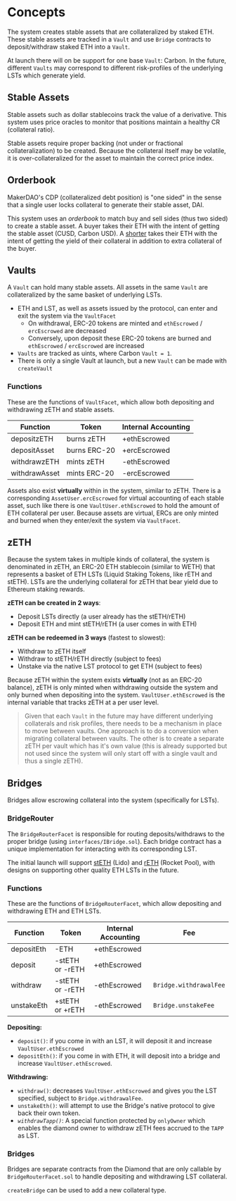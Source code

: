 # Concepts

The system creates stable assets that are collateralized by staked ETH. These stable assets are tracked in a `Vault` and use `Bridge` contracts to deposit/withdraw staked ETH into a `Vault`.

At launch there will on be support for one base `Vault`: Carbon. In the future, different `Vaults` may correspond to different risk-profiles of the underlying LSTs which generate yield.

## Stable Assets

Stable assets such as dollar stablecoins track the value of a derivative. This system uses price oracles to monitor that positions maintain a healthy CR (collateral ratio).

Stable assets require proper backing (not under or fractional collateralization) to be created. Because the collateral itself may be volatile, it is over-collateralized for the asset to maintain the correct price index.

## Orderbook

MakerDAO's CDP (collateralized debt position) is "one sided" in the sense that a single user locks collateral to generate their stable asset, DAI.

This system uses an _orderbook_ to match buy and sell sides (thus two sided) to create a stable asset. A buyer takes their ETH with the intent of getting the stable asset (CUSD, Carbon USD). A [shorter](../overview/glossary#shorter) takes their ETH with the intent of getting the yield of their collateral in addition to extra collateral of the buyer.

## Vaults

A `Vault` can hold many stable assets. All assets in the same `Vault` are collateralized by the same basket of underlying LSTs.

- ETH and LST, as well as assets issued by the protocol, can enter and exit the system via the `VaultFacet`
  - On withdrawal, ERC-20 tokens are minted and `ethEscrowed` / `ercEscrowed` are decreased
  - Conversely, upon deposit these ERC-20 tokens are burned and `ethEscrowed` / `ercEscrowed` are increased
- `Vaults` are tracked as uints, where Carbon `Vault = 1`.
- There is only a single Vault at launch, but a new `Vault` can be made with `createVault`

### Functions

These are the functions of `VaultFacet`, which allow both depositing and withdrawing zETH and stable assets.

| Function      | Token        | Internal Accounting |
| ------------- | ------------ | ------------------- |
| depositzETH   | burns zETH   | +ethEscrowed        |
| depositAsset  | burns ERC-20 | +ercEscrowed        |
| withdrawzETH  | mints zETH   | -ethEscrowed        |
| withdrawAsset | mints ERC-20 | -ercEscrowed        |

Assets also exist **virtually** within in the system, similar to zETH. There is a corresponding `AssetUser.ercEscrowed` for virtual accounting of each stable asset, such like there is one `VaultUser.ethEscrowed` to hold the amount of ETH collateral per user. Because assets are virtual, ERCs are only minted and burned when they enter/exit the system via `VaultFacet`.

## zETH

Because the system takes in multiple kinds of collateral, the system is denominated in zETH, an ERC-20 ETH stablecoin (similar to WETH) that represents a basket of ETH LSTs (Liquid Staking Tokens, like rETH and stETH). LSTs are the underlying collateral for zETH that bear yield due to Ethereum staking rewards.

**zETH can be created in 2 ways**:

- Deposit LSTs directly (a user already has the stETH/rETH)
- Deposit ETH and mint stETH/rETH (a user comes in with ETH)

**zETH can be redeemed in 3 ways** (fastest to slowest):

- Withdraw to zETH itself
- Withdraw to stETH/rETH directly (subject to fees)
- Unstake via the native LST protocol to get ETH (subject to fees)

Because zETH within the system exists **virtually** (not as an ERC-20 balance), zETH is only minted when withdrawing outside the system and only burned when depositing into the system. `VaultUser.ethEscrowed` is the internal variable that tracks zETH at a per user level.

> Given that each `Vault` in the future may have different underlying collaterals and risk profiles, there needs to be a mechanism in place to move between vaults. One approach is to do a conversion when migrating collateral between vaults. The other is to create a separate zETH per vault which has it's own value (this is already supported but not used since the system will only start off with a single vault and thus a single zETH).

## Bridges

Bridges allow escrowing collateral into the system (specifically for LSTs).

### BridgeRouter

The `BridgeRouterFacet` is responsible for routing deposits/withdraws to the proper bridge (using `interfaces/IBridge.sol`). Each bridge contract has a unique implementation for interacting with its corresponding LST.

The initial launch will support [stETH](https://docs.lido.fi/guides/steth-integration-guide) (Lido) and [rETH](https://docs.rocketpool.net/overview/glossary.html#reth-rocket-pool-staking-deposit-token) (Rocket Pool), with designs on supporting other quality ETH LSTs in the future.

### Functions

These are the functions of `BridgeRouterFacet`, which allow depositing and withdrawing ETH and ETH LSTs.

| Function   | Token           | Internal Accounting | Fee                    |
| ---------- | --------------- | ------------------- | ---------------------- |
| depositEth | -ETH            | +ethEscrowed        |
| deposit    | -stETH or -rETH | +ethEscrowed        |                        |
| withdraw   | -stETH or -rETH | -ethEscrowed        | `Bridge.withdrawalFee` |
| unstakeEth | +stETH or +rETH | -ethEscrowed        | `Bridge.unstakeFee`    |

**Depositing:**

- `deposit()`: if you come in with an LST, it will deposit it and increase `VaultUser.ethEscrowed`
- `depositEth()`: if you come in with ETH, it will deposit into a bridge and increase `VaultUser.ethEscrowed`.

**Withdrawing:**

- `withdraw()`: decreases `VaultUser.ethEscrowed` and gives you the LST specified, subject to `Bridge.withdrawalFee`.
- `unstakeEth()`: will attempt to use the Bridge's native protocol to give back their own token.
- _`withdrawTapp()`_: A special function protected by `onlyOwner` which enables the diamond owner to withdraw zETH fees accrued to the `TAPP` as LST.

### Bridges

Bridges are separate contracts from the Diamond that are only callable by `BridgeRouterFacet.sol` to handle depositing and withdrawing LST collateral.

`createBridge` can be used to add a new collateral type.
